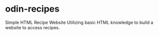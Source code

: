 # odin-recipes
Simple HTML Recipe Website
Utilizing basic HTML knowledge to build a website to access recipes.
